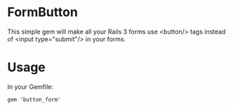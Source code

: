 # FormButton

This simple gem will make all your Rails 3 forms use \<button/\> tags instead of \<input type="submit"/\> in your forms.

# Usage

In your Gemfile:

    gem 'button_form'
